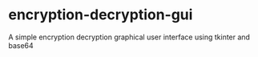 # encryption-decryption-gui
A simple encryption decryption graphical user interface using tkinter and base64
